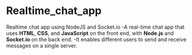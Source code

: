 # Realtime_chat_app
Realtime chat app using NodeJS and Socket.io
-A real-time chat app that uses **HTML**, **CSS**, and **JavaScript** on the front end, with **Node.js** and
**Socket.io** on the back end.
-It enables different users to send and receive messages on a single server.
